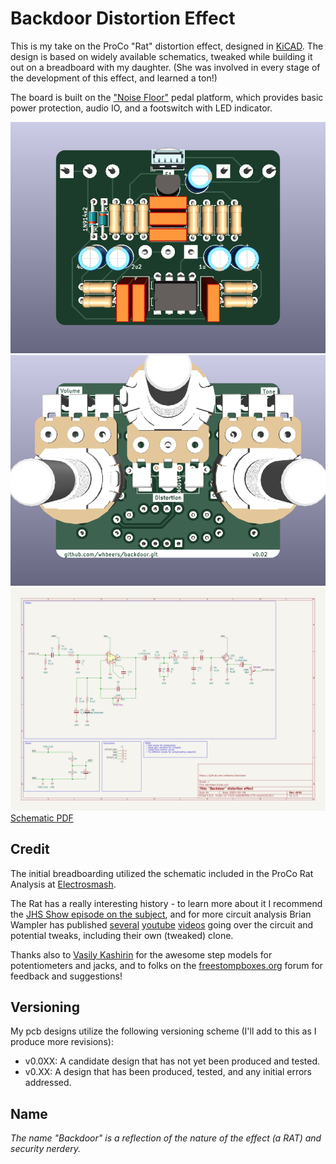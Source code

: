 # Backdoor Distortion Effect

This is my take on the ProCo "Rat" distortion effect, designed in [KiCAD](https://www.kicad.org/).  The design is based on widely available schematics, tweaked while building it out on a breadboard with my daughter. (She was involved in every stage of the development of this effect, and learned a ton!)

The board is built on the ["Noise Floor"](https://github.com/whbeers/noise_floor) pedal platform, which provides basic power protection, audio IO, and a footswitch with LED indicator.

![Front render](renders/front.png)
![Back render](renders/back.png)
![Schematic SVG](schematics/backdoor-latest.svg)
[Schematic PDF](schematics/backdoor-latest.pdf)

## Credit
The initial breadboarding utilized the schematic included in the ProCo Rat Analysis at [Electrosmash](https://www.electrosmash.com/proco-rat).

The Rat has a really interesting history - to learn more about it I recommend the [JHS Show episode on the subject](https://www.youtube.com/watch?v=QfwpClT_26E), and for more circuit analysis Brian Wampler has published [several](https://www.youtube.com/watch?v=zBGKdnlh4Ws) [youtube](https://www.youtube.com/watch?v=IAt-hgqrocI) [videos](https://www.youtube.com/watch?v=U2ZOTbfAcNs) going over the circuit and potential tweaks, including their own (tweaked) clone.

Thanks also to [Vasily Kashirin](https://grabcad.com/vasily.kashirin-1) for the awesome step models for potentiometers and jacks, and to folks on the [freestompboxes.org](https://www.freestompboxes.org/) forum for feedback and suggestions!

## Versioning

My pcb designs utilize the following versioning scheme (I'll add to this as I produce more revisions):
 - v0.0XX: A candidate design that has not yet been produced and tested.
 - v0.XX: A design that has been produced, tested, and any initial errors addressed.

## Name
*The name "Backdoor" is a reflection of the nature of the effect (a RAT) and security nerdery.*
